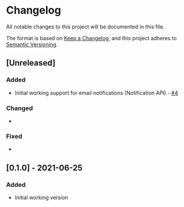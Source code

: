 # Changelog

All notable changes to this project will be documented in this file.

The format is based on [Keep a Changelog](https://keepachangelog.com/en/1.0.0/),
and this project adheres to [Semantic Versioning](https://semver.org/spec/v2.0.0.html).

## [Unreleased]

### Added

* Initial working support for email notifications (Notification API) - [#4](https://github.com/ripe-tech/ripe-id/issues/4)

### Changed

*

### Fixed

*

## [0.1.0] - 2021-06-25

### Added

* Initial working version
